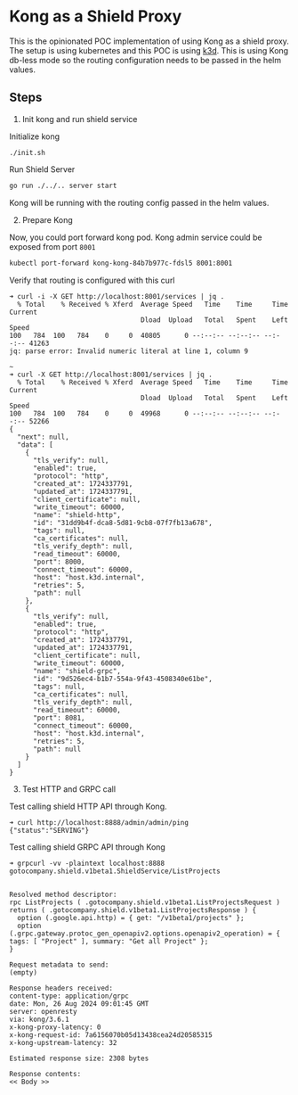 # Kong as a Shield Proxy

This is the opinionated POC implementation of using Kong as a shield proxy. The setup is using kubernetes and this POC is using [k3d](https://k3d.io/v5.7.3/). This is using Kong db-less mode so the routing configuration needs to be passed in the helm values.

## Steps

1. Init kong and run shield service

Initialize kong

```
./init.sh
```

Run Shield Server

```bash
go run ./../.. server start
```

Kong will be running with the routing config passed in the helm values.

2. Prepare Kong

Now, you could port forward kong pod. Kong admin service could be exposed from port `8001`

```bash
kubectl port-forward kong-kong-84b7b977c-fdsl5 8001:8001
```

Verify that routing is configured with this curl

```
➜ curl -i -X GET http://localhost:8001/services | jq .
  % Total    % Received % Xferd  Average Speed   Time    Time     Time  Current
                                 Dload  Upload   Total   Spent    Left  Speed
100   784  100   784    0     0  40805      0 --:--:-- --:--:-- --:--:-- 41263
jq: parse error: Invalid numeric literal at line 1, column 9

~
➜ curl -X GET http://localhost:8001/services | jq .
  % Total    % Received % Xferd  Average Speed   Time    Time     Time  Current
                                 Dload  Upload   Total   Spent    Left  Speed
100   784  100   784    0     0  49968      0 --:--:-- --:--:-- --:--:-- 52266
{
  "next": null,
  "data": [
    {
      "tls_verify": null,
      "enabled": true,
      "protocol": "http",
      "created_at": 1724337791,
      "updated_at": 1724337791,
      "client_certificate": null,
      "write_timeout": 60000,
      "name": "shield-http",
      "id": "31dd9b4f-dca8-5d81-9cb8-07f7fb13a678",
      "tags": null,
      "ca_certificates": null,
      "tls_verify_depth": null,
      "read_timeout": 60000,
      "port": 8000,
      "connect_timeout": 60000,
      "host": "host.k3d.internal",
      "retries": 5,
      "path": null
    },
    {
      "tls_verify": null,
      "enabled": true,
      "protocol": "http",
      "created_at": 1724337791,
      "updated_at": 1724337791,
      "client_certificate": null,
      "write_timeout": 60000,
      "name": "shield-grpc",
      "id": "9d526ec4-b1b7-554a-9f43-4508340e61be",
      "tags": null,
      "ca_certificates": null,
      "tls_verify_depth": null,
      "read_timeout": 60000,
      "port": 8081,
      "connect_timeout": 60000,
      "host": "host.k3d.internal",
      "retries": 5,
      "path": null
    }
  ]
}
```

3. Test HTTP and GRPC call

Test calling shield HTTP API through Kong.

```
➜ curl http://localhost:8888/admin/admin/ping
{"status":"SERVING"}
```

Test calling shield GRPC API through Kong

```
➜ grpcurl -vv -plaintext localhost:8888 gotocompany.shield.v1beta1.ShieldService/ListProjects


Resolved method descriptor:
rpc ListProjects ( .gotocompany.shield.v1beta1.ListProjectsRequest ) returns ( .gotocompany.shield.v1beta1.ListProjectsResponse ) {
  option (.google.api.http) = { get: "/v1beta1/projects" };
  option (.grpc.gateway.protoc_gen_openapiv2.options.openapiv2_operation) = { tags: [ "Project" ], summary: "Get all Project" };
}

Request metadata to send:
(empty)

Response headers received:
content-type: application/grpc
date: Mon, 26 Aug 2024 09:01:45 GMT
server: openresty
via: kong/3.6.1
x-kong-proxy-latency: 0
x-kong-request-id: 7a6156070b05d13438cea24d20585315
x-kong-upstream-latency: 32

Estimated response size: 2308 bytes

Response contents:
<< Body >>
```
